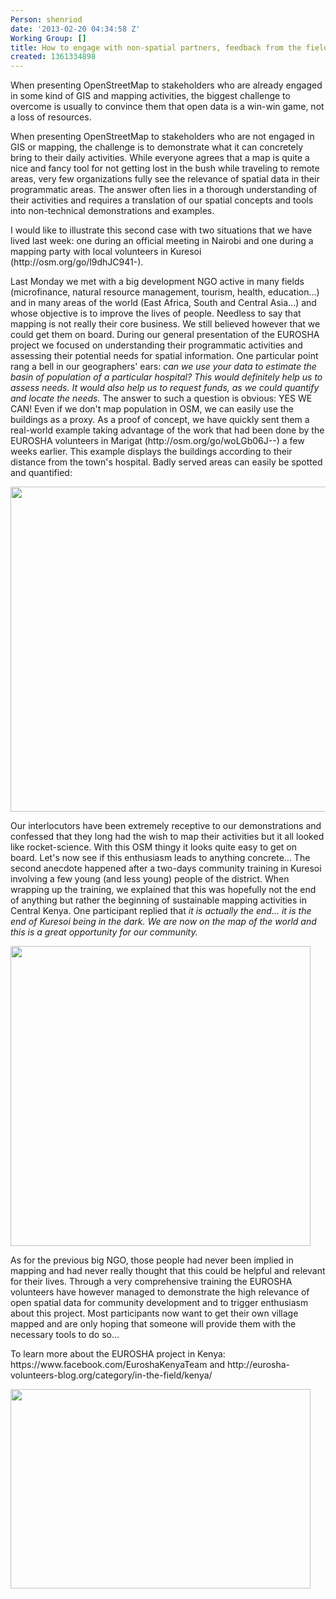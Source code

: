 ```yaml
---
Person: shenriod
date: '2013-02-20 04:34:58 Z'
Working Group: []
title: How to engage with non-spatial partners, feedback from the field in Kenya
created: 1361334898
---
```

<p>When presenting OpenStreetMap to stakeholders who are already engaged in some kind of GIS and mapping activities, the biggest challenge to overcome is usually to convince them that open data is a win-win game, not a loss of resources.</p><p>When presenting OpenStreetMap to stakeholders who are not engaged in GIS or mapping, the challenge is to demonstrate what it can concretely bring to their daily activities. While everyone agrees that a map is quite a nice and fancy tool for not getting lost in the bush while traveling to remote areas, very few organizations fully see the relevance of spatial data in their programmatic areas. The answer often lies in a thorough understanding of their activities and requires a translation of our spatial concepts and tools into non-technical demonstrations and examples. <!--break--></p><p>I would like to illustrate this second case with two situations that we have lived last week: one during an official meeting in Nairobi and one during a mapping party with local volunteers in Kuresoi (http://osm.org/go/l9dhJC941-).</p><p>Last Monday we met with a big development NGO active in many fields (microfinance, natural resource management, tourism, health, education...) and in many areas of the world (East Africa, South and Central Asia...) and whose objective is to improve the lives of people. Needless to say that mapping is not really their core business. We still believed however that we could get them on board. During our general presentation of the EUROSHA project we focused on understanding their programmatic activities and assessing their potential needs for spatial information. One particular point rang a bell in our geographers' ears: <em>can we use your data to estimate the basin of population of a particular hospital? This would definitely help us to assess needs. It would also help us to request funds, as we could quantify and locate the needs.</em> The answer to such a question is obvious: YES WE CAN! Even if we don't map population in OSM, we can easily use the buildings as a proxy. As a proof of concept, we have quickly sent them a real-world example taking advantage of the work that had been done by the EUROSHA volunteers in Marigat (http://osm.org/go/woLGb06J--) a few weeks earlier. This example displays the buildings according to their distance from the town's hospital. Badly served areas can easily be spotted and quantified: </p><p><img src="/sites/default/files/map_1_0.png" alt="" width="735" height="520"></p><p>Our interlocutors have been extremely receptive to our demonstrations and confessed that they long had the wish to map their activities but it all looked like rocket-science. With this OSM thingy it looks quite easy to get on board. Let's now see if this enthusiasm leads to anything concrete... The second anecdote happened after a two-days community training in Kuresoi involving a few young (and less young) people of the district. When wrapping up the training, we explained that this was hopefully not the end of anything but rather the beginning of sustainable mapping activities in Central Kenya. One participant replied that <em>it is actually the end... it is the end of Kuresoi being in the dark. We are now on the map of the world and this is a great opportunity for our community.</em> </p><p><img class="image-large" src="/sites/default/files/styles/large/public/pic1_0.jpg?itok=0NDFqfaM" alt="" width="480" height="480"></p><p>As for the previous big NGO, those people had never been implied in mapping and had never really thought that this could be helpful and relevant for their lives. Through a very comprehensive training the EUROSHA volunteers have however managed to demonstrate the high relevance of open spatial data for community development and to trigger enthusiasm about this project. Most participants now want to get their own village mapped and are only hoping that someone will provide them with the necessary tools to do so...</p><p>To learn more about the EUROSHA project in Kenya: https://www.facebook.com/EuroshaKenyaTeam and http://eurosha-volunteers-blog.org/category/in-the-field/kenya/ </p><p><img class="image-large" src="/sites/default/files/styles/large/public/pic2_0_0.jpg?itok=V-KliBIF" alt="" width="480" height="319"></p>
